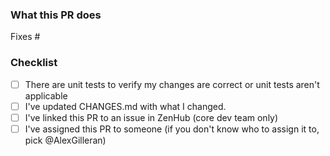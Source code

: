 ### What this PR does

Fixes #<insert issue number here if relevant>

### Checklist

-   [ ] There are unit tests to verify my changes are correct or unit tests aren't applicable
-   [ ] I've updated CHANGES.md with what I changed.
-   [ ] I've linked this PR to an issue in ZenHub (core dev team only)
-   [ ] I've assigned this PR to someone (if you don't know who to assign it to, pick @AlexGilleran)
